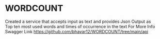 # WORDCOUNT
 Created a service that accepts input as text and provides Json Output as Top ten most used words and 
times of occurrence in the text 
For More Info Swagger Link https://github.com/bhavar12/WORDCOUNT/tree/main/api
